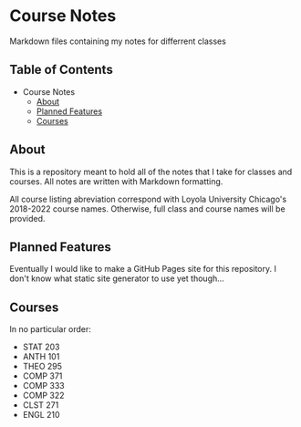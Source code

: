 # Course Notes

Markdown files containing my notes for differrent classes

## Table of Contents

- Course Notes
  - [About](#course-notes)
  - [Planned Features](#planned-features)
  - [Courses](#courses)

## About

This is a repository meant to hold all of the notes that I take for classes and courses. All notes are written with Markdown formatting.

All course listing abreviation correspond with Loyola University Chicago's 2018-2022 course names. Otherwise, full class and course names will be provided.

## Planned Features

Eventually I would like to make a GitHub Pages site for this repository. I don't know what static site generator to use yet though...

## Courses

In no particular order:

- STAT 203
- ANTH 101
- THEO 295
- COMP 371
- COMP 333
- COMP 322
- CLST 271
- ENGL 210
